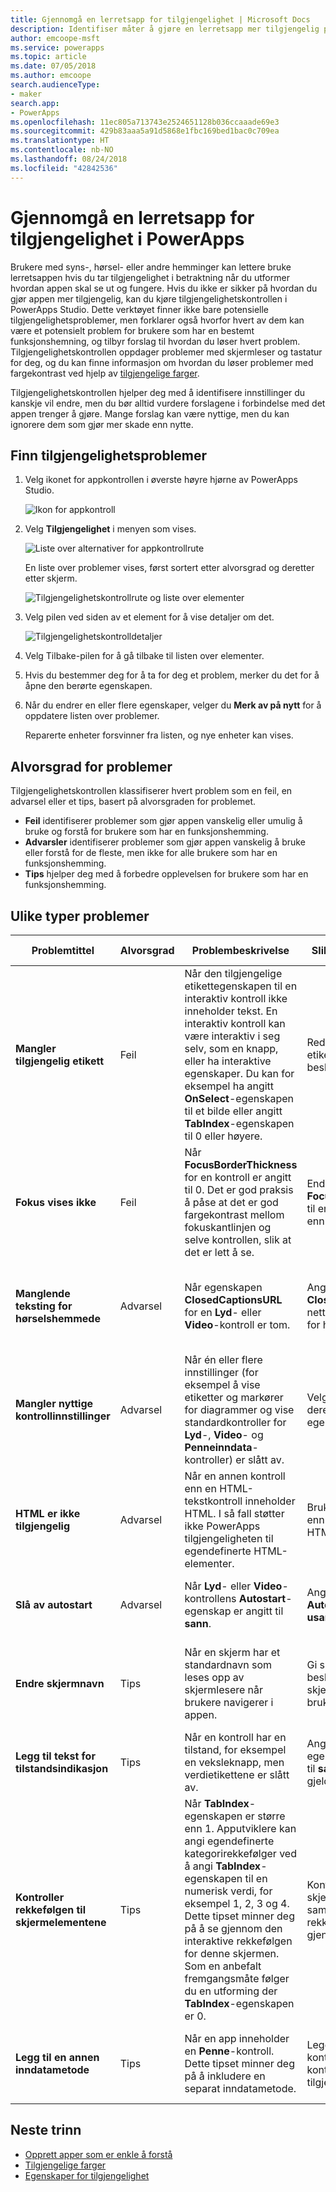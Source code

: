 ```yaml
---
title: Gjennomgå en lerretsapp for tilgjengelighet | Microsoft Docs
description: Identifiser måter å gjøre en lerretsapp mer tilgjengelig på for brukere med syns-, hørsel- og andre typer hemminger
author: emcoope-msft
ms.service: powerapps
ms.topic: article
ms.date: 07/05/2018
ms.author: emcoope
search.audienceType:
- maker
search.app:
- PowerApps
ms.openlocfilehash: 11ec805a713743e2524651128b036ccaaade69e3
ms.sourcegitcommit: 429b83aaa5a91d5868e1fbc169bed1bac0c709ea
ms.translationtype: HT
ms.contentlocale: nb-NO
ms.lasthandoff: 08/24/2018
ms.locfileid: "42842536"
---
```

# <a name="review-a-canvas-app-for-accessibility-in-powerapps"></a>Gjennomgå en lerretsapp for tilgjengelighet i PowerApps

Brukere med syns-, hørsel- eller andre hemminger kan lettere bruke lerretsappen hvis du tar tilgjengelighet i betraktning når du utformer hvordan appen skal se ut og fungere. Hvis du ikke er sikker på hvordan du gjør appen mer tilgjengelig, kan du kjøre tilgjengelighetskontrollen i PowerApps Studio. Dette verktøyet finner ikke bare potensielle tilgjengelighetsproblemer, men forklarer også hvorfor hvert av dem kan være et potensielt problem for brukere som har en bestemt funksjonshemning, og tilbyr forslag til hvordan du løser hvert problem.
Tilgjengelighetskontrollen oppdager problemer med skjermleser og tastatur for deg, og du kan finne informasjon om hvordan du løser problemer med fargekontrast ved hjelp av [tilgjengelige farger](accessible-apps-color.md).

Tilgjengelighetskontrollen hjelper deg med å identifisere innstillinger du kanskje vil endre, men du bør alltid vurdere forslagene i forbindelse med det appen trenger å gjøre. Mange forslag kan være nyttige, men du kan ignorere dem som gjør mer skade enn nytte.

## <a name="find-accessibility-issues"></a>Finn tilgjengelighetsproblemer

1. Velg ikonet for appkontrollen i øverste høyre hjørne av PowerApps Studio.

    ![Ikon for appkontroll](./media/accessibility-checker/app-checker-icon.png)

2. Velg **Tilgjengelighet** i menyen som vises.

    ![Liste over alternativer for appkontrollrute](./media/accessibility-checker/app-checker-menu.png)

    En liste over problemer vises, først sortert etter alvorsgrad og deretter etter skjerm.

    ![Tilgjengelighetskontrollrute og liste over elementer](./media/accessibility-checker/accessibility-checker-pane.png)

3. Velg pilen ved siden av et element for å vise detaljer om det.

    ![Tilgjengelighetskontrolldetaljer](./media/accessibility-checker/details-pane.png)

4. Velg Tilbake-pilen for å gå tilbake til listen over elementer.

5. Hvis du bestemmer deg for å ta for deg et problem, merker du det for å åpne den berørte egenskapen.

6. Når du endrer en eller flere egenskaper, velger du **Merk av på nytt** for å oppdatere listen over problemer.

    Reparerte enheter forsvinner fra listen, og nye enheter kan vises.

## <a name="severity-of-issues"></a>Alvorsgrad for problemer

Tilgjengelighetskontrollen klassifiserer hvert problem som en feil, en advarsel eller et tips, basert på alvorsgraden for problemet.

- **Feil** identifiserer problemer som gjør appen vanskelig eller umulig å bruke og forstå for brukere som har en funksjonshemming.
- **Advarsler** identifiserer problemer som gjør appen vanskelig å bruke eller forstå for de fleste, men ikke for alle brukere som har en funksjonshemming.
- **Tips** hjelper deg med å forbedre opplevelsen for brukere som har en funksjonshemming.

## <a name="types-of-issues"></a>Ulike typer problemer

| Problemtittel                            | Alvorsgrad | Problembeskrivelse  | Slik løser du et problem | Derfor løser du et problem|
| ------------------------------         |:---------| -----| ------|------ |
| **Mangler tilgjengelig etikett**           | Feil    | Når den tilgjengelige etikettegenskapen til en interaktiv kontroll ikke inneholder tekst. En interaktiv kontroll kan være interaktiv i seg selv, som en knapp, eller ha interaktive egenskaper. Du kan for eksempel ha angitt **OnSelect**-egenskapen til et bilde eller angitt **TabIndex**-egenskapen til 0 eller høyere.  | Rediger den tilgjengelige etikettegenskapen for å beskrive elementet. | Hvis den tilgjengelige etikettegenskapen ikke inneholder tekst, forstår ikke personer som ikke kan se skjermen, hva som vises på bilder og i kontroller. |
| **Fokus vises ikke**                | Feil    | Når **FocusBorderThickness** for en kontroll er angitt til 0. Det er god praksis å påse at det er god fargekontrast mellom fokuskantlinjen og selve kontrollen, slik at det er lett å se. | Endre egenskapen **FocusedBorderThickness** til en verdi som er høyere enn 0.  | Hvis fokus ikke vises, kan ikke personer som ikke bruker mus, se fokus når de samhandler med appen.   |
| **Manglende teksting for hørselshemmede**                   | Advarsel  | Når egenskapen **ClosedCaptionsURL** for en **Lyd**- eller **Video**-kontroll er tom. | Angi egenskapen **ClosedCaptionsURL** til nettadressen for teksting for hørselshemmede. | Uten teksting for hørselshemmede er det ikke sikkert funksjonshemmede vil oppfatte informasjonen fra et video- eller lydsegment. |
| **Mangler nyttige kontrollinnstillinger**   | Advarsel  | Når én eller flere innstillinger (for eksempel å vise etiketter og markører for diagrammer og vise standardkontroller for **Lyd**-, **Video**- og **Penneinndata**-kontroller) er slått av. | Velg advarselen, og angi deretter **sann** for egenskapen. | Når du endrer denne egenskapsinnstillingen, gir du brukeren bedre informasjon om hvordan kontrollene i appen fungerer. |
| **HTML er ikke tilgjengelig**           | Advarsel  | Når en annen kontroll enn en HTML-tekstkontroll inneholder HTML. I så fall støtter ikke PowerApps tilgjengeligheten til egendefinerte HTML-elementer. | Bruk en annen metode enn HTML, eller fjern HTML fra dette elementet. | Appen vil ikke fungere på riktig måte, eller være tilgjengelig, hvis du legger til interaktive HTML-elementer. |
| **Slå av autostart**                 | Advarsel  | Når **Lyd**- eller **Video**-kontrollens **Autostart**-egenskap er angitt til **sann**. | Angi kontrollens **Autostart**-egenskap til **usann**. | Video- og lydfiler som spilles av automatisk, kan forstyrre brukerne. La dem velge om de vil spille av et klipp. |
| **Endre skjermnavn**                 | Tips      | Når en skjerm har et standardnavn som leses opp av skjermlesere når brukere navigerer i appen. | Gi skjermen et navn som beskriver hva som er på skjermen, eller hva den brukes til.| Blinde, svaksynte eller personer med lesevansker er avhengige av skjermnavn for å navigere med skjermleseren. |
| **Legg til tekst for tilstandsindikasjon**          | Tips      |  Når en kontroll har en tilstand, for eksempel en veksleknapp, men verdietikettene er slått av. | Angi **ShowValue**-egenskapen til kontrollen til **sann** for å vise gjeldende tilstand. | Brukere får ikke bekreftelse på handlingene sine hvis ikke tilstanden for kontrollen vises. |
| **Kontroller rekkefølgen til skjermelementene**| Tips      | Når **TabIndex**-egenskapen er større enn 1. Apputviklere kan angi egendefinerte kategorirekkefølger ved å angi **TabIndex**-egenskapen til en numerisk verdi, for eksempel 1, 2, 3 og 4. Dette tipset minner deg på å se gjennom den interaktive rekkefølgen for denne skjermen. Som en anbefalt fremgangsmåte følger du en utforming der **TabIndex**-egenskapen er 0.  | Kontroller at skjermelementene samsvarer med rekkefølgen du vil bla gjennom dem i. | Når en skjermleser leser elementene i en app, skal de vises i den rekkefølgen brukeren vil se dem, i stedet for i en rekkefølge som er mindre intuitiv.  |
| **Legg til en annen inndatametode**           | Tips      | Når en app inneholder en **Penne**-kontroll. Dette tipset minner deg på å inkludere en separat inndatametode. | Legg til en **Tekstinndata**-kontroll i tillegg til **Penne**-kontrollen for en tilgjengelig opplevelse. | Enkelte brukere kan ikke bruke penn og krever en annen måte å gi informasjon på (for eksempel ved å skrive inn en signatur). |

## <a name="next-steps"></a>Neste trinn

- [Opprett apper som er enkle å forstå](accessible-apps.md)
- [Tilgjengelige farger](accessible-apps-color.md)
- [Egenskaper for tilgjengelighet](controls/properties-accessibility.md)
